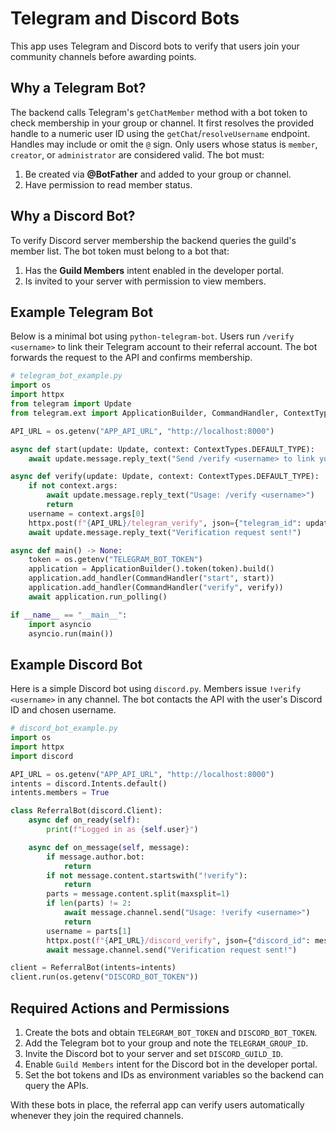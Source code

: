 # Telegram and Discord Bots

This app uses Telegram and Discord bots to verify that users join your community channels before awarding points.

## Why a Telegram Bot?

The backend calls Telegram's `getChatMember` method with a bot token to check membership in your group or channel. It first resolves the provided handle to a numeric user ID using the `getChat`/`resolveUsername` endpoint. Handles may include or omit the `@` sign. Only users whose status is `member`, `creator`, or `administrator` are considered valid. The bot must:

1. Be created via **@BotFather** and added to your group or channel.
2. Have permission to read member status.

## Why a Discord Bot?

To verify Discord server membership the backend queries the guild's member list. The bot token must belong to a bot that:

1. Has the **Guild Members** intent enabled in the developer portal.
2. Is invited to your server with permission to view members.

## Example Telegram Bot

Below is a minimal bot using `python-telegram-bot`. Users run `/verify <username>` to link their Telegram account to their referral account. The bot forwards the request to the API and confirms membership.

```python
# telegram_bot_example.py
import os
import httpx
from telegram import Update
from telegram.ext import ApplicationBuilder, CommandHandler, ContextTypes

API_URL = os.getenv("APP_API_URL", "http://localhost:8000")

async def start(update: Update, context: ContextTypes.DEFAULT_TYPE):
    await update.message.reply_text("Send /verify <username> to link your account.")

async def verify(update: Update, context: ContextTypes.DEFAULT_TYPE):
    if not context.args:
        await update.message.reply_text("Usage: /verify <username>")
        return
    username = context.args[0]
    httpx.post(f"{API_URL}/telegram_verify", json={"telegram_id": update.effective_user.id, "username": username})
    await update.message.reply_text("Verification request sent!")

async def main() -> None:
    token = os.getenv("TELEGRAM_BOT_TOKEN")
    application = ApplicationBuilder().token(token).build()
    application.add_handler(CommandHandler("start", start))
    application.add_handler(CommandHandler("verify", verify))
    await application.run_polling()

if __name__ == "__main__":
    import asyncio
    asyncio.run(main())
```

## Example Discord Bot

Here is a simple Discord bot using `discord.py`. Members issue `!verify <username>` in any channel. The bot contacts the API with the user's Discord ID and chosen username.

```python
# discord_bot_example.py
import os
import httpx
import discord

API_URL = os.getenv("APP_API_URL", "http://localhost:8000")
intents = discord.Intents.default()
intents.members = True

class ReferralBot(discord.Client):
    async def on_ready(self):
        print(f"Logged in as {self.user}")

    async def on_message(self, message):
        if message.author.bot:
            return
        if not message.content.startswith("!verify"):
            return
        parts = message.content.split(maxsplit=1)
        if len(parts) != 2:
            await message.channel.send("Usage: !verify <username>")
            return
        username = parts[1]
        httpx.post(f"{API_URL}/discord_verify", json={"discord_id": message.author.id, "username": username})
        await message.channel.send("Verification request sent!")

client = ReferralBot(intents=intents)
client.run(os.getenv("DISCORD_BOT_TOKEN"))
```

## Required Actions and Permissions

1. Create the bots and obtain `TELEGRAM_BOT_TOKEN` and `DISCORD_BOT_TOKEN`.
2. Add the Telegram bot to your group and note the `TELEGRAM_GROUP_ID`.
3. Invite the Discord bot to your server and set `DISCORD_GUILD_ID`.
4. Enable `Guild Members` intent for the Discord bot in the developer portal.
5. Set the bot tokens and IDs as environment variables so the backend can query the APIs.

With these bots in place, the referral app can verify users automatically whenever they join the required channels.
